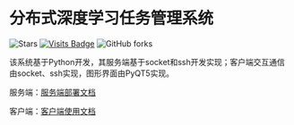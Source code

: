 # 分布式深度学习任务管理系统

![Stars](https://img.shields.io/github/stars/ZnsNgk/distributed_deep_learning_task_management_system)
[![Visits Badge](https://badges.pufler.dev/visits/ZnsNgk/distributed_deep_learning_task_management_system)](https://badges.pufler.dev/visits/ZnsNgk/distributed_deep_learning_task_management_system)
![GitHub forks](https://img.shields.io/github/forks/ZnsNgk/distributed_deep_learning_task_management_system?color=blue&label=Forks) 

该系统基于Python开发，其服务端基于socket和ssh开发实现；客户端交互通信由socket、ssh实现，图形界面由PyQT5实现。

服务端：[服务端部署文档](./master/readme.md)

客户端：[客户端使用文档](./client/readme.md)
